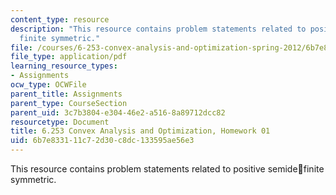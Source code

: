 ```yaml
---
content_type: resource
description: "This resource contains problem statements related to positive semide\f\
  finite symmetric."
file: /courses/6-253-convex-analysis-and-optimization-spring-2012/6b7e833111c72d30c8dc133595ae56e3_MIT6_253S12_hw01.pdf
file_type: application/pdf
learning_resource_types:
- Assignments
ocw_type: OCWFile
parent_title: Assignments
parent_type: CourseSection
parent_uid: 3c7b3804-e304-46e2-a516-8a89712dcc82
resourcetype: Document
title: 6.253 Convex Analysis and Optimization, Homework 01
uid: 6b7e8331-11c7-2d30-c8dc-133595ae56e3
---
```

This resource contains problem statements related to positive semidefinite symmetric.

